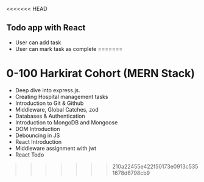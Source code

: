 <<<<<<< HEAD
## Todo app with React

- User can add task
- User can mark task as complete
=======
# 0-100 Harkirat Cohort (MERN Stack)

- Deep dive into express.js.
- Creating Hospital management tasks
- Introduction to Git & Github
- Middleware, Global Catches, zod
- Databases & Authentication
- Introduction to MongoDB and Mongoose
- DOM Introduction
- Debouncing in JS
- React Introduction
- Middleware assignment with jwt
- React Todo 
>>>>>>> 210a22455e422f50173e0913c5351678d6798cb9
